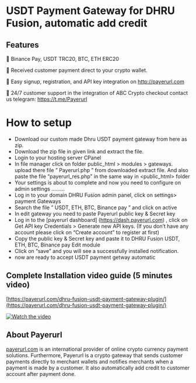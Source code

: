 
# USDT Payment Gateway for DHRU Fusion, automatic add credit

## Features

🔸 Binance Pay, USDT TRC20, BTC, ETH ERC20

🔸 Received customer payment direct to your crypto wallet.

🔸 Easy signup, registration, and API key integration on http://payerurl.com

🔸 24/7 customer support in the integration of ABC Crypto checkout contact us telegram: https://t.me/Payerurl


# How to setup
- Download our custom made Dhru USDT payment gateway from here as zip.
- Download the zip file in given link and extract the file.
- Login to your hosting server CPanel
- In file manager click on folder public_html > modules > gateways. upload there file ” Payerurl.php ” from downloaded extract file. And also paste the file “payerurl_res.php” in the same way in <public_html> folder
- Your settings is about to complete and now you need to configure on admin settings  ……… 
- Log in to your domain DHRU Fusion admin panel, click on settings> payment Gateways 
- Search the file ” USDT, ETH, BTC, Binance pay ” and click on active 
- In edit gateway you need to paste Payerurl public key & Secret key 
- Log in to the [payerurl dashboard] (https://dash.payerurl.com) , click on Get API key Credentials > Generate new API keys. (If you don’t have any account please click on “Create account” to register at first)  
- Copy the public key & Secret key and paste it to DHRU Fusion USDT, ETH, BTC, Binance pay Edit module 
- Click on “save” and you will see a successfully installed  notification. 
- now are ready to accept USDT payment getway automatic


## Complete Installation video guide (5 minutes video)
[https://payerurl.com/dhru-fusion-usdt-payment-gateway-plugin/](https://payerurl.com/dhru-fusion-usdt-payment-gateway-plugin/)

[![Watch the video](https://payerurl.com/wp-content/uploads/2023/10/dhru_youtube.png)](https://www.youtube.com/watch?v=TXgq3K7PgEo)


## About Payerurl
[payerurl.com](https://payerurl.com) is an international provider of online crypto currency payment solutions. Furthermore, Payerurl is a crypto gateway that sends customer payments directly to merchant wallets and notifies merchants when a payment is made by a customer. It also automatically add credit to customer account after payment done.

